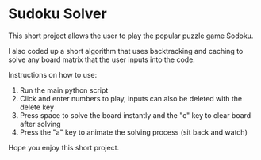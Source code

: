 # Sudoku Solver

This short project allows the user to play the popular puzzle game Sodoku. 

I also coded up a short algorithm that uses backtracking and caching to solve any board matrix that the user inputs into the code. 

Instructions on how to use:
1. Run the main python script
2. Click and enter numbers to play, inputs can also be deleted with the delete key
3. Press space to solve the board instantly and the "c" key to clear board after solving
4. Press the "a" key to animate the solving process (sit back and watch)

Hope you enjoy this short project. 
